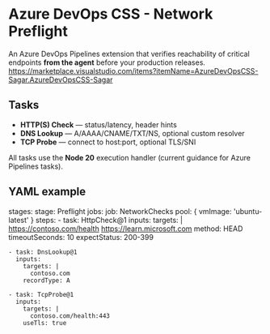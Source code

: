
# Azure DevOps CSS - Network Preflight

An Azure DevOps Pipelines extension that verifies reachability of critical endpoints **from the agent** before your production releases.
https://marketplace.visualstudio.com/items?itemName=AzureDevOpsCSS-Sagar.AzureDevOpsCSS-Sagar

## Tasks
- **HTTP(S) Check** — status/latency, header hints
- **DNS Lookup** — A/AAAA/CNAME/TXT/NS, optional custom resolver
- **TCP Probe** — connect to host:port, optional TLS/SNI

All tasks use the **Node 20** execution handler (current guidance for Azure Pipelines tasks).  

## YAML example

stages:
 stage: Preflight
 jobs:
  job: NetworkChecks
    pool: { vmImage: 'ubuntu-latest' }
    steps:
    - task: HttpCheck@1
      inputs:
        targets: |
          https://contoso.com/health
          https://learn.microsoft.com
        method: HEAD
        timeoutSeconds: 10
        expectStatus: 200-399

    - task: DnsLookup@1
      inputs:
        targets: |
          contoso.com
        recordType: A

    - task: TcpProbe@1
      inputs:
        targets: |
          contoso.com/health:443
        useTls: true
